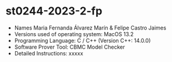 # st0244-2023-2-fp
- Names Maria Fernanda Álvarez Marín & Felipe Castro Jaimes
- Versions used of operating system: MacOS 13.2
- Programming Language: C / C++ (Version C++: 14.0.0)
- Software Prover Tool: CBMC Model Checker
- Detailed Instructions: xxxxx
 
